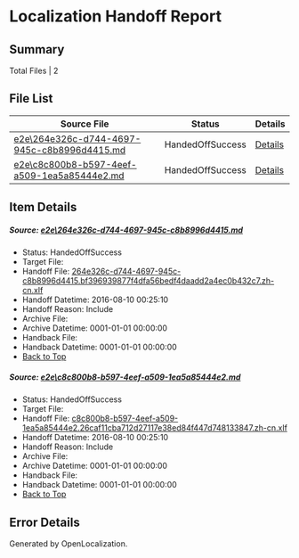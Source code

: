 # <a name='report-top'></a> Localization Handoff Report

## Summary
 Total Files | 2

## File List
 Source File | Status | Details 
 ----------- | ------ | ------- 
 [e2e\264e326c-d744-4697-945c-c8b8996d4415.md](https://github.com/OpenLocalizationTestOrg/oltest/blob/53ecf8df257210786234b56f7b3f6582bc72619c/e2e/264e326c-d744-4697-945c-c8b8996d4415.md) | HandedOffSuccess | [Details](#61fbc356862abff0b14ac4d450e55d5c18710d1b6)
 [e2e\c8c800b8-b597-4eef-a509-1ea5a85444e2.md](https://github.com/OpenLocalizationTestOrg/oltest/blob/53ecf8df257210786234b56f7b3f6582bc72619c/e2e/c8c800b8-b597-4eef-a509-1ea5a85444e2.md) | HandedOffSuccess | [Details](#c9524d21cc2ad4918304ce84aa9569a509f6728c11)

## Item Details
##### <a name='61fbc356862abff0b14ac4d450e55d5c18710d1b6'></a> Source: [e2e\264e326c-d744-4697-945c-c8b8996d4415.md](https://github.com/OpenLocalizationTestOrg/oltest/blob/53ecf8df257210786234b56f7b3f6582bc72619c/e2e/264e326c-d744-4697-945c-c8b8996d4415.md)
* Status: HandedOffSuccess
* Target File: 
* Handoff File: [264e326c-d744-4697-945c-c8b8996d4415.bf396939877f4dfa56bedf4daadd2a4ec0b432c7.zh-cn.xlf](https://github.com/OpenLocalizationTestOrg/olhandoff-e2e/blob/d296acc9b3921a9e43b6784260216c1440d09f1d/ol-handoff/OpenLocalizationTestOrg/ol-test-zhcn/ci/ht/264e326c-d744-4697-945c-c8b8996d4415.bf396939877f4dfa56bedf4daadd2a4ec0b432c7.zh-cn.xlf)
* Handoff Datetime: 2016-08-10 00:25:10
* Handoff Reason: Include
* Archive File: 
* Archive Datetime: 0001-01-01 00:00:00
* Handback File: 
* Handback Datetime: 0001-01-01 00:00:00
* [Back to Top](#report-top)

##### <a name='c9524d21cc2ad4918304ce84aa9569a509f6728c11'></a> Source: [e2e\c8c800b8-b597-4eef-a509-1ea5a85444e2.md](https://github.com/OpenLocalizationTestOrg/oltest/blob/53ecf8df257210786234b56f7b3f6582bc72619c/e2e/c8c800b8-b597-4eef-a509-1ea5a85444e2.md)
* Status: HandedOffSuccess
* Target File: 
* Handoff File: [c8c800b8-b597-4eef-a509-1ea5a85444e2.26caf11cba712d27117e38ed84f447d748133847.zh-cn.xlf](https://github.com/OpenLocalizationTestOrg/olhandoff-e2e/blob/d296acc9b3921a9e43b6784260216c1440d09f1d/ol-handoff/OpenLocalizationTestOrg/ol-test-zhcn/ci/ht/c8c800b8-b597-4eef-a509-1ea5a85444e2.26caf11cba712d27117e38ed84f447d748133847.zh-cn.xlf)
* Handoff Datetime: 2016-08-10 00:25:10
* Handoff Reason: Include
* Archive File: 
* Archive Datetime: 0001-01-01 00:00:00
* Handback File: 
* Handback Datetime: 0001-01-01 00:00:00
* [Back to Top](#report-top)


## Error Details

Generated by OpenLocalization.
